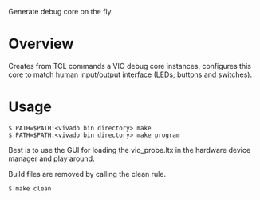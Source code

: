 Generate debug core on the fly.

# Overview

Creates from TCL commands a VIO debug core instances, configures this core to match human input/output interface (LEDs; buttons and switches).

# Usage

```
$ PATH=$PATH:<vivado bin directory> make
$ PATH=$PATH:<vivado bin directory> make program
```

Best is to use the GUI for loading the vio_probe.ltx in the hardware device manager and play around.

Build files are removed by calling the clean rule.

```
$ make clean
```
